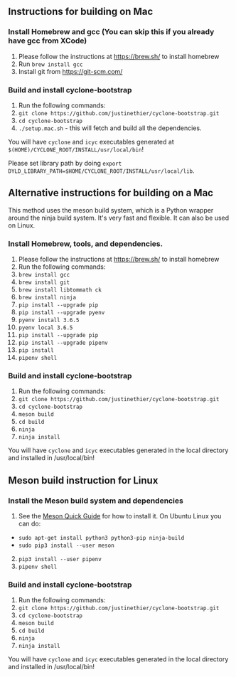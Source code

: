 Instructions for building on Mac 
--------------------------------

### Install Homebrew and gcc (You can skip this if you already have gcc from XCode)
1. Please follow the instructions at https://brew.sh/ to install homebrew
2. Run `brew install gcc`
3. Install git from https://git-scm.com/

### Build and install cyclone-bootstrap
1. Run the following commands:
2. `git clone https://github.com/justinethier/cyclone-bootstrap.git`
3. `cd cyclone-bootstrap`
4. `./setup.mac.sh` - this will fetch and build all the dependencies.

You will have `cyclone` and `icyc` executables generated at `$(HOME)/CYCLONE_ROOT/INSTALL/usr/local/bin`!

Please set library path by doing `export DYLD_LIBRARY_PATH=$HOME/CYCLONE_ROOT/INSTALL/usr/local/lib`.


Alternative instructions for building on a Mac
----------------------------------------------

This method uses the meson build system, which is a Python wrapper around the ninja build system. It's very fast and flexible. It can also be used
on Linux.

### Install Homebrew, tools, and dependencies.

1. Please follow the instructions at https://brew.sh/ to install homebrew
2. Run the following commands:
3. `brew install gcc`
4. `brew install git`
5. `brew install libtommath ck`
6. `brew install ninja`
7. `pip install --upgrade pip`
8. `pip install --upgrade pyenv`
9. `pyenv install 3.6.5`
10. `pyenv local 3.6.5`
11. `pip install --upgrade pip`
12. `pip install --upgrade pipenv`
13. `pip install`
14. `pipenv shell`


### Build and install cyclone-bootstrap
1. Run the following commands:
2. `git clone https://github.com/justinethier/cyclone-bootstrap.git`
3. `cd cyclone-bootstrap`
4. `meson build`
5. `cd build`
6. `ninja`
7. `ninja install`

You will have `cyclone` and `icyc` executables generated in the local directory and installed in /usr/local/bin!


Meson build instruction for Linux
---------------------------------

### Install the Meson build system and dependencies

1. See the [Meson Quick Guide](https://mesonbuild.com/Quick-guide.html) for how to install it. On Ubuntu Linux you can do: 
  * `sudo apt-get install python3 python3-pip ninja-build`
  * `sudo pip3 install --user meson`
2. `pip3 install --user pipenv`
3. `pipenv shell`


### Build and install cyclone-bootstrap
1. Run the following commands:
2. `git clone https://github.com/justinethier/cyclone-bootstrap.git`
3. `cd cyclone-bootstrap`
4. `meson build`
5. `cd build`
6. `ninja`
7. `ninja install`

You will have `cyclone` and `icyc` executables generated in the local directory and installed in /usr/local/bin!

